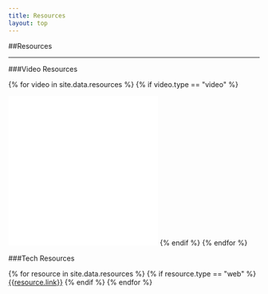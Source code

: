 ```yaml
---
title: Resources
layout: top
---
```


##Resources
<hr/>

###Video Resources

{% for video in site.data.resources %}
{% if video.type == "video" %}
  <iframe width="300" height="300" src="{{video.link}}" frameborder="0" allowfullscreen></iframe>
{% endif %}
{% endfor %}

###Tech Resources

{% for resource in site.data.resources %}
{% if resource.type == "web" %}
  <a href="{{resource.link}}">{{resource.link}}</a>
{% endif %}
{% endfor %}
